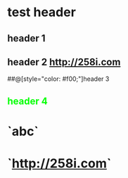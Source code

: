 # test header

## header 1

## header 2 <http://258i.com>

##@[style="color: #f00;"]header 3

## <div style="color: #0f0;">header 4</div>

# \`abc\`

# \`<http://258i.com>\`

